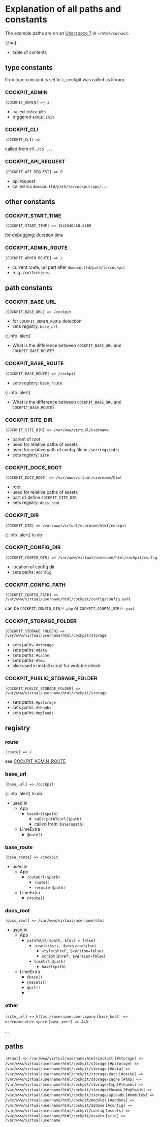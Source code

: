 # Explanation of all paths and constants

The example paths are on an [Uberspace 7](https://manual.uberspace.de/) in `~/html/cockpit`.

{:toc}
* table of contents

## type constants

If no type constant is set to `1`, cockpit was called as library.

### COCKPIT_ADMIN

`[COCKPIT_ADMIN] => 1`

* called `index.php`
* triggered `admin.init`

### COCKPIT_CLI

`[COCKPIT_CLI] => `

called from cli `./cp ...`

### COCKPIT_API_REQUEST

`[COCKPIT_API_REQUEST] => 0`

* api request
* called via `domain.tld/path/to/cockpit/api/...`

## other constants

### COCKPIT_START_TIME

`[COCKPIT_START_TIME] => 1542646468.3189`

for debugging: duration time

### COCKPIT_ADMIN_ROUTE

`[COCKPIT_ADMIN_ROUTE] => /`

* current route, url part after `domain.tld/path/to/cockpit`
* e. g. `/collections`

## path constants

### COCKPIT_BASE_URL

`[COCKPIT_BASE_URL] => /cockpit`

* for `COCKPIT_ADMIN_ROUTE` detection
* sets registry: `base_url`

{:.info .alert}
* What is the difference between `COCKPIT_BASE_URL` and `COCKPIT_BASE_ROUTE`?

### COCKPIT_BASE_ROUTE

`[COCKPIT_BASE_ROUTE] => /cockpit`

* sets registry: `base_route`

{:.info .alert}
* What is the difference between `COCKPIT_BASE_URL` and `COCKPIT_BASE_ROUTE`?

### COCKPIT_SITE_DIR

`[COCKPIT_SITE_DIR] => /var/www/virtual/username`

* parent of root
* used for relative paths of assets
* used for relative path of config file in `/settings/edit`
* sets registry: `site`

### COCKPIT_DOCS_ROOT

`[COCKPIT_DOCS_ROOT] => /var/www/virtual/username/html`

* root
* used for relative paths of assets
* part of define `COCKPIT_SITE_DIR`
* sets registry: `docs_root`

### COCKPIT_DIR

`[COCKPIT_DIR] => /var/www/virtual/username/html/cockpit`

{:.info .alert}
to do

### COCKPIT_CONFIG_DIR

`[COCKPIT_CONFIG_DIR] => /var/www/virtual/username/html/cockpit/config`

* location of config dir
* sets paths: `#config`

### COCKPIT_CONFIG_PATH

`[COCKPIT_CONFIG_PATH] => /var/www/virtual/username/html/cockpit/config/config.yaml`

can be `COCKPIT_CONFIG_DIR/*.php` of `COCKPIT_CONFIG_DIR/*.yaml`

### COCKPIT_STORAGE_FOLDER

`[COCKPIT_STORAGE_FOLDER] => /var/www/virtual/username/html/cockpit/storage`

* sets paths: `#storage`
* sets paths: `#data`
* sets paths: `#cache`
* sets paths: `#tmp`
* also used in install script for writable check

### COCKPIT_PUBLIC_STORAGE_FOLDER

`[COCKPIT_PUBLIC_STORAGE_FOLDER] => /var/www/virtual/username/html/cockpit/storage`

* sets paths: `#pstorage`
* sets paths: `#thumbs`
* sets paths: `#uploads`

## registry

### route

`[route] => /`

see [COCKPIT_ADMIN_ROUTE](#cockpit_admin_route)

### base_url

`[base_url] => /cockpit`

{:.info .alert}
to do

* used in
  * App
    * `baseUrl($path)`
      * calls: `pathToUrl($path)`
      * called from: `base($path)`
  * LimeExtra
    * `@base()`

### base_route

`[base_route] => /cockpit`

* used in
  * App
    * `routeUrl($path)`
      * `route()`
      * `reroute($path)`
  * LimeExtra
    * `@route()`

### docs_root

`[docs_root] => /var/www/virtual/username/html`

* used in
  * App
    * `pathToUrl($path, $full = false)`
      * `assets($src, $version=false)`
        * `style($href, $version=false)`
        * `script($href, $version=false)`
      * `baseUrl($path)`
        * `base($path)`
  * LimeExtra
    * `@base()`
    * `@assets()`
    * `@url()`
    * ``

### other

`[site_url] => https://username.uber.space`
`[base_host] => username.uber.space`
`[base_port] => 443`

...

## paths

`[#root] => /var/www/virtual/username/html/cockpit`
`[#storage] => /var/www/virtual/username/html/cockpit/storage`
`[#pstorage] => /var/www/virtual/username/html/cockpit/storage`
`[#data] => /var/www/virtual/username/html/cockpit/storage/data`
`[#cache] => /var/www/virtual/username/html/cockpit/storage/cache`
`[#tmp] => /var/www/virtual/username/html/cockpit/storage/tmp`
`[#thumbs] => /var/www/virtual/username/html/cockpit/storage/thumbs`
`[#uploads] => /var/www/virtual/username/html/cockpit/storage/uploads`
`[#modules] => /var/www/virtual/username/html/cockpit/modules`
`[#addons] => /var/www/virtual/username/html/cockpit/addons`
`[#config] => /var/www/virtual/username/html/cockpit/config`
`[assets] => /var/www/virtual/username/html/cockpit/assets`
`[site] => /var/www/virtual/username`
